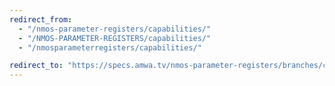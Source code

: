 ```yaml
---
redirect_from:
  - "/nmos-parameter-registers/capabilities/"
  - "/NMOS-PARAMETER-REGISTERS/capabilities/"
  - "/nmosparameterregisters/capabilities/"

redirect_to: "https://specs.amwa.tv/nmos-parameter-registers/branches/capabilities"
---
```


